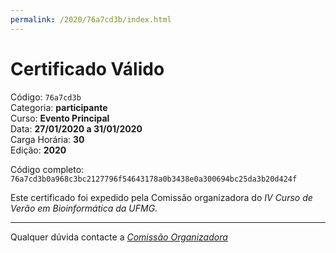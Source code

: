 ```yaml
---
permalink: /2020/76a7cd3b/index.html
---
```


# Certificado Válido

Código: `76a7cd3b`<br>
Categoria: **participante**<br>
Curso: **Evento Principal**<br>
Data: **27/01/2020 a 31/01/2020**<br>
Carga Horária: **30**<br>
Edição: **2020**<br>


Código completo: `76a7cd3b0a968c3bc2127796f54643178a0b3438e0a300694bc25da3b20d424f`


Este certificado foi expedido pela Comissão organizadora do *IV Curso de Verão em Bioinformática da UFMG*.

----

Qualquer dúvida contacte a [_Comissão Organizadora_](<mailto:cursobioinfoufmg@gmail.com$subject=[Certificados]>)

